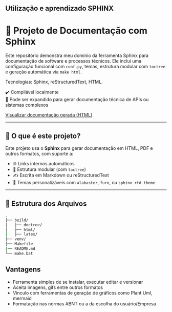 ## Utilização e aprendizado SPHINX
# 🐍 Projeto de Documentação com Sphinx


Este repositório demonstra meu domínio da ferramenta Sphinx para documentação de software e processos técnicos. Ele inclui uma configuração funcional com `conf.py`, temas, estrutura modular com `toctree` e geração automática via `make html`.

Tecnologias: Sphinx, reStructuredText, HTML.

✔️ Compilável localmente  
📄 Pode ser expandido para gerar documentação técnica de APIs ou sistemas complexos

[Visualizar documentação gerada (HTML)](https://github.com/HamiltonVentura/Estudo-Sphinx/tree/main/build/html)

---

## 🚀 O que é este projeto?

Este projeto usa o **Sphinx** para gerar documentação em HTML, PDF e outros formatos, com suporte a:

- 🌐 Links internos automáticos
- 🧱 Estrutura modular (com `toctree`)
- ✍️ Escrita em Markdown ou reStructuredText
- 🎨 Temas personalizáveis com `alabaster`, `furo`, ou `sphinx_rtd_theme`

---

## 📁 Estrutura dos Arquivos

```bash
.
├── build/
│   ├── doctree/
│   ├── html/
|   ├── latex/
├── venv/    
├── Makefile
|── README.md
└── make.bat
```

## Vantagens 
- Ferramenta simples de se instalar, executar editar e versionar
- Aceita imagens, gifs entre outros formatos
- Vinculo com ferramentas de geração de gráficos como Plant Uml, mermaid
- Formatação nas normas ABNT ou a da escolha do usuário/Empresa

